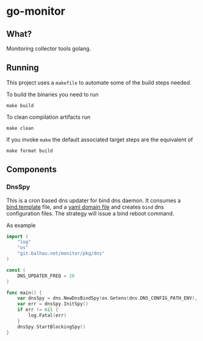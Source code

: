 # go-monitor

## What?

Monitoring collector tools golang. 

## Running

This project uses a `makefile` to automate some of the build steps needed.

To build the binaries you need to run

```shell
make build
```

To clean compilation artifacts run

```shell
make clean
```

If you invoke `make` the default associated target steps are the equivalent of

```shell
make format build
```

## Components

### DnsSpy

This is a cron based dns updater for bind dns daemon. It consumes a [bind.template](resources/dns/templates/bind.template) file, and a [yaml domain file](resources/dns/domains.yml) and creates `bind` dns configuration files. The strategy will issue a bind reboot command.

As example

```go
import (
	"log"
	"os"
	"git.balhau.net/monitor/pkg/dns"
)

const (
	DNS_UPDATER_FREQ = 20
)

func main() {
	var dnsSpy = dns.NewDnsBindSpy(os.Getenv(dns.DNS_CONFIG_PATH_ENV), DNS_UPDATER_FREQ)
	var err = dnsSpy.InitSpy()
	if err != nil {
		log.Fatal(err)
	}
	dnsSpy.StartBlockingSpy()
}
``` 